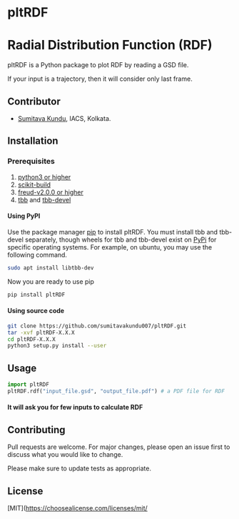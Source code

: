 # pltRDF

# Radial Distribution Function (RDF)

pltRDF is a Python package to plot RDF by reading a GSD file.

If your input is a trajectory, then it will consider only last frame.

## Contributor
- [Sumitava Kundu](https://github.com/sumitavakundu007/), IACS, Kolkata.

## Installation
### Prerequisites
1. [python3 or higher](https://www.python.org/download/releases/3.0/)
2. [scikit-build](https://pypi.org/project/scikit-build/)
3. [freud-v2.0.0 or higher](https://freud.readthedocs.io/en/latest/index.html)
4. [tbb](https://pkgs.org/download/tbb) and [tbb-devel](https://pkgs.org/download/tbb-devel)

#### Using PyPI
Use the package manager [pip](https://pip.pypa.io/en/stable/) to install pltRDF.
You must install tbb and tbb-devel separately, though wheels for tbb and tbb-devel exist on [PyPi](https://pypi.org/) for specific operating systems.
For example, on ubuntu, you may use the following command.
```bash
sudo apt install libtbb-dev
```
Now you are ready to use pip
```bash
pip install pltRDF
```

#### Using source code
```bash
git clone https://github.com/sumitavakundu007/pltRDF.git
tar -xvf pltRDF-X.X.X
cd pltRDF-X.X.X
python3 setup.py install --user
```

## Usage

```python
import pltRDF
pltRDF.rdf("input_file.gsd", "output_file.pdf") # a PDF file for RDF
```
#### It will ask you for few inputs to calculate RDF

## Contributing
Pull requests are welcome. For major changes, please open an issue first to discuss what you would like to change.

Please make sure to update tests as appropriate.

## License
[MIT](https://choosealicense.com/licenses/mit/

